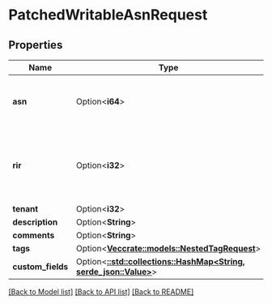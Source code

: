 # PatchedWritableAsnRequest

## Properties

Name | Type | Description | Notes
------------ | ------------- | ------------- | -------------
**asn** | Option<**i64**> | 16- or 32-bit autonomous system number | [optional]
**rir** | Option<**i32**> | Regional Internet Registry responsible for this AS number space | [optional]
**tenant** | Option<**i32**> |  | [optional]
**description** | Option<**String**> |  | [optional]
**comments** | Option<**String**> |  | [optional]
**tags** | Option<[**Vec<crate::models::NestedTagRequest>**](NestedTagRequest.md)> |  | [optional]
**custom_fields** | Option<[**::std::collections::HashMap<String, serde_json::Value>**](serde_json::Value.md)> |  | [optional]

[[Back to Model list]](../README.md#documentation-for-models) [[Back to API list]](../README.md#documentation-for-api-endpoints) [[Back to README]](../README.md)



